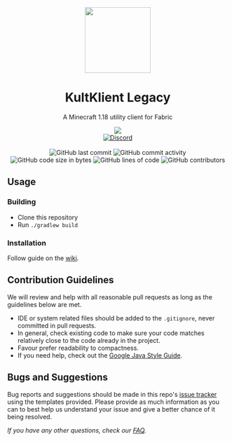 <div align="center">
  <img src="https://kultklient.github.io/resources/images/icons/icon.png" width="150" height="150">
</div>

<h1 align="center">
  KultKlient Legacy
</h1>

<p align="center">
    A Minecraft 1.18 utility client for Fabric
</p>

<div align="center">
    <a href="https://meteorclient.com"><img src="https://img.shields.io/badge/Meteor%20Client-Fork-e64c65"></a>
    <br>
    <a href="https://kultklient.github.io/Discord"><img src="https://img.shields.io/discord/823286525402939402?logo=discord" alt="Discord"/></a>
    <br><br>
    <img src="https://img.shields.io/github/last-commit/KultKlient/Legacy" alt="GitHub last commit"/>
    <img src="https://img.shields.io/github/commit-activity/w/KultKlient/Legacy" alt="GitHub commit activity"/>
    <br>
    <img src="https://img.shields.io/github/languages/code-size/KultKlient/Legacy" alt="GitHub code size in bytes"/>
    <img src="https://tokei.rs/b1/github/KultKlient/Legacy" alt="GitHub lines of code"/>
    <img src="https://img.shields.io/github/contributors/KultKlient/Legacy" alt="GitHub contributors"/>
</div>

## Usage

### Building
- Clone this repository
- Run `./gradlew build`

### Installation
Follow guide on the [wiki](https://github.com/KultKlient/Legacy/wiki/Installation).

## Contribution Guidelines

We will review and help with all reasonable pull requests as long as the guidelines below are met.

- IDE or system related files should be added to the `.gitignore`, never committed in pull requests.
- In general, check existing code to make sure your code matches relatively close to the code already in the project.
- Favour prefer readability to compactness.
- If you need help, check out the [Google Java Style Guide](https://google.github.io/styleguide/javaguide.html).

## Bugs and Suggestions
Bug reports and suggestions should be made in this repo's [issue tracker](https://github.com/KultKlient/Legacy/issues) using the templates provided. Please provide as much information as you can to best help us understand your issue and give a better chance of it being resolved.

*If you have any other questions, check our [FAQ](https://kultklient.github.io//FAQ).*
